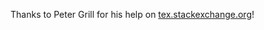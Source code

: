 Thanks to Peter Grill for his help on [tex.stackexchange.org](http://tex.stackexchange.com/a/104285/5645)!

